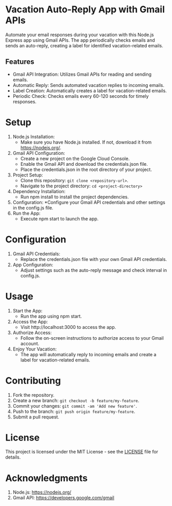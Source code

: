 # Vacation Auto-Reply App with Gmail APIs
Automate your email responses during your vacation with this Node.js Express app using Gmail APIs. The app periodically checks emails and sends an auto-reply, creating a label for identified vacation-related emails.

## Features
* Gmail API Integration: Utilizes Gmail APIs for reading and sending emails.
* Automatic Reply: Sends automated vacation replies to incoming emails.
* Label Creation: Automatically creates a label for vacation-related emails.
* Periodic Check: Checks emails every 60-120 seconds for timely responses.

# Setup
1. Node.js Installation:
   * Make sure you have Node.js installed. If not, download it from https://nodejs.org/.
2. Gmail API Configuration:
   * Create a new project on the Google Cloud Console.
   * Enable the Gmail API and download the credentials.json file.
   * Place the credentials.json in the root directory of your project.
3. Project Setup:
   * Clone this repository: `git clone <repository-url>`.
   * Navigate to the project directory: `cd <project-directory>`
4. Dependency Installation:
   * Run npm install to install the project dependencies.
5. Configuration:
   *Configure your Gmail API credentials and other settings in the config.js file.
6. Run the App:
   * Execute npm start to launch the app.
# Configuration
1. Gmail API Credentials:
   * Replace the credentials.json file with your own Gmail API credentials.
2. App Configuration:
   * Adjust settings such as the auto-reply message and check interval in config.js.
# Usage
1. Start the App:
   * Run the app using npm start.
2. Access the App:
   * Visit http://localhost:3000 to access the app.
3. Authorize Access:
   * Follow the on-screen instructions to authorize access to your Gmail account.
4. Enjoy Your Vacation:
   * The app will automatically reply to incoming emails and create a label for vacation-related emails.

# Contributing
1. Fork the repository.
2. Create a new branch: `git checkout -b feature/my-feature`.
3. Commit your changes: `git commit -am 'Add new feature'`.
4. Push to the branch: `git push origin feature/my-feature`.
5. Submit a pull request.

# License
This project is licensed under the MIT License - see the [LICENSE](https://github.com/abhishektyagi2912/AutoEmailReply-Nodejs/blob/main/LICENSE) file for details.

# Acknowledgments
1. Node.js: https://nodejs.org/
2. Gmail API: https://developers.google.com/gmail



